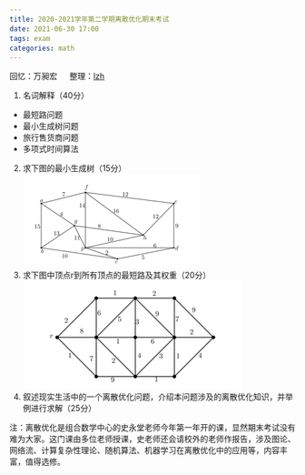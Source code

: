 ```yaml
---
title: 2020-2021学年第二学期离散优化期末考试
date: 2021-06-30 17:00
tags: exam
categories: math
---
```


回忆：万昶宏 &emsp; 整理：[lzh](https://github.com/Alexhaoge)
1. 名词解释（40分）
- 最短路问题
- 最小生成树问题
- 旅行售货商问题
- 多项式时间算法
2. 求下图的最小生成树（15分）
![](../imgs/nku-exam-share/21discreteopti-mst.png)
3. 求下图中顶点r到所有顶点的最短路及其权重（20分）
![](../imgs/nku-exam-share/21discreteopti-sp.png)
4. 叙述现实生活中的一个离散优化问题，介绍本问题涉及的离散优化知识，并举例进行求解（25分）

注：离散优化是组合数学中心的史永堂老师今年第一年开的课，显然期末考试没有难为大家。这门课由多位老师授课，史老师还会请校外的老师作报告，涉及图论、网络流、计算复杂性理论、随机算法、机器学习在离散优化中的应用等，内容丰富，值得选修。
